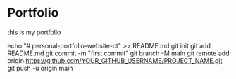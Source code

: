 # Portfolio
this is my portfolio

echo "# personal-portfolio-website-ct" >> README.md
git init
git add README.md
git commit -m "first commit"
git branch -M main
git remote add origin https://github.com/YOUR_GITHUB_USERNAME/PROJECT_NAME.git
git push -u origin main
